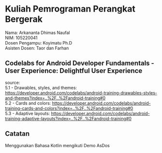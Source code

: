 # Kuliah Pemrograman Perangkat Bergerak

Nama: Arkananta Dhimas Naufal <br>
NIM: 105220041 <br>
Dosen Pengampu: Koyimatu Ph.D <br>
Asisten Dosen: Taor dan Farhan <br>

## Codelabs for Android Developer Fundamentals - User Experience: Delightful User Experience

source: <br>
5.1 - Drawables, styles, and themes: https://developer.android.com/codelabs/android-training-drawables-styles-and-themes?index=..%2F..%2Fandroid-training#0 <br>
5.2 - Cards and colors: https://developer.android.com/codelabs/android-training-cards-and-colors?index=..%2F..%2Fandroid-training#0 <br>
5.3 - Adaptive layouts: https://developer.android.com/codelabs/android-training-adaptive-layouts?index=..%2F..%2Fandroid-training#0 <br>

## Catatan

Menggunakan Bahasa Kotlin mengikuti Demo AsDos
